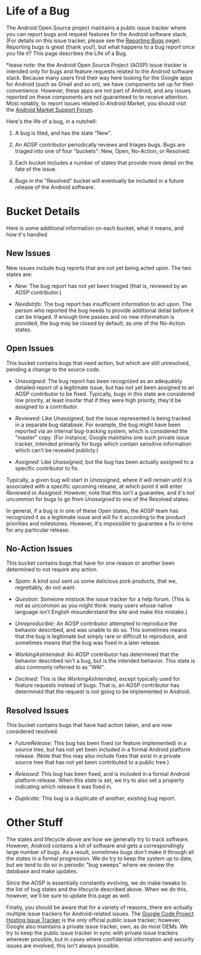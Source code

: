<!--
   Copyright 2010 The Android Open Source Project 

   Licensed under the Apache License, Version 2.0 (the "License"); 
   you may not use this file except in compliance with the License.
   You may obtain a copy of the License at

       http://www.apache.org/licenses/LICENSE-2.0

   Unless required by applicable law or agreed to in writing, software
   distributed under the License is distributed on an "AS IS" BASIS,
   WITHOUT WARRANTIES OR CONDITIONS OF ANY KIND, either express or implied.
   See the License for the specific language governing permissions and
   limitations under the License.
-->

# Life of a Bug #

The Android Open Source project maintains a public issue tracker where you
can report bugs and request features for the Android software stack. (For
details on this issue tracker, please see the [Reporting Bugs](report-bugs.html) page).
Reporting bugs is great (thank you!), but what happens to a bug report once
you file it? This page describes the Life of a Bug.

*lease note: the the Android Open Source Project (AOSP) issue tracker is
intended only for bugs and feature requests related to the Android software
stack. Because many users find their way here looking for the Google apps for
Android (such as Gmail and so on), we have components set up for their
convenience. However, these apps are not part of Android, and any issues
reported on these components are not guaranteed to to receive attention.
Most notably, to report issues related to Android Market, you should visit the
[Android Market Support Forum](http://www.google.com/support/forum/p/Android+Market?hl=en).

Here's the life of a bug, in a nutshell:

1. A bug is filed, and has the state "New".

1. An AOSP contributor periodically reviews and triages bugs. Bugs are
triaged into one of four "buckets": New, Open, No-Action, or Resolved.

1. Each bucket includes a number of states that provide more detail on the
fate of the issue.

1. Bugs in the "Resolved" bucket will eventually be included in a future
release of the Android software.

# Bucket Details #

Here is some additional information on each bucket, what it means, and how
it's handled.

## New Issues ##

New issues include bug reports that are not yet being acted upon. The two
states are:

- *New:*
    The bug report has not yet been triaged (that is, reviewed by an AOSP contributor.)

- *NeedsInfo:*
    The bug report has insufficient information to act
upon. The person who reported the bug needs to provide additional detail
before it can be triaged. If enough time passes and no new information is
provided, the bug may be closed by default, as one of the No-Action
states.

## Open Issues ##

This bucket contains bugs that need action, but which are still
unresolved, pending a change to the source code.

- *Unassigned:*
    The bug report has been recognized as an adequately
detailed report of a legitimate issue, but has not yet been assigned to an
AOSP contributor to be fixed. Typically, bugs in this state are considered low
priority, at least insofar that if they were high priority, they'd be assigned
to a contributor.

- *Reviewed:*
    Like *Unassigned*, but the issue
represented is being tracked in a separate bug database. For example, the bug
might have been reported via an internal bug-tracking system,
which is considered the "master" copy. (For instance, Google maintains one
such private issue tracker, intended primarily for bugs which contain
sensitive information which can't be revealed publicly.)

- *Assigned:*
    Like *Unassigned*, but the bug has been
actually assigned to a specific contributor to fix.

Typically, a given bug will start in *Unassigned*, where it
will remain until it is associated with a specific upcoming release, at which
point it will enter *Reviewed* or *Assigned*. However,
note that this isn't a guarantee, and it's not uncommon for bugs to go from
*Unassigned* to one of the Resolved states.

In general, if a bug is in one of these Open states, the AOSP team has
recognized it as a legitimate issue and will fix it according to the product
priorities and milestones. However, it's impossible to guarantee a fix in time 
for any particular release.

## No-Action Issues ##

This bucket contains bugs that have for one reason or another been
determined to not require any action.

- *Spam:* 
    A kind soul sent us some delicious pork products, that we,
regrettably, do not want.

- *Question:*
    Someone mistook the issue tracker for a help forum.
(This is not as uncommon as you might think: many users whose native language
isn't English misunderstand the site and make this mistake.)

- *Unreproducible:*
    An AOSP contributor attempted to reproduce the
behavior described, and was unable to do so. This sometimes means that the bug
is legitimate but simply rare or difficult to reproduce, and sometimes means
that the bug was fixed in a later release.

- *WorkingAsIntended:*
    An AOSP contributor has determined that the
behavior described isn't a bug, but is the intended behavior. This state is
also commonly referred to as "WAI".

- *Declined:*
    This is like *WorkingAsIntended*, except
typically used for feature requests instead of bugs.  That is, an AOSP
contributor has determined that the request is not going to be implemented in
Android.

## Resolved Issues ##

This bucket contains bugs that have had action taken, and are now
considered resolved.

- *FutureRelease:*
    This bug has been fixed (or feature implemented) in
a source tree, but has not yet been included in a formal Android
platform release. (Note that this may also include fixes that exist in a
private source tree that has not yet been contributed to a public
tree.)

- *Released:*
    This bug has been fixed, and is included in a formal
Android platform release. When this state is set, we try to also set a
property indicating which release it was fixed in.

- *Duplicate:*
    This bug is a duplicate of another, existing bug report.

# Other Stuff #

The states and lifecycle above are how we generally try to track software.
However, Android contains a lot of software and gets a correspondingly large
number of bugs. As a result, sometimes bugs don't make it through all the
states in a formal progression. We do try to keep the system up to date, but
we tend to do so in periodic "bug sweeps" where we review the database and
make updates.

Since the AOSP is essentially constantly evolving, we do make tweaks to
the list of bug states and the lifecycle described above.  When we do this,
however, we'll be sure to update this page as well.

Finally, you should be aware that for a variety of reasons, there are
actually multiple issue trackers for Android-related issues. The 
[Google Code Project Hosting Issue Tracker](http://code.google.com/p/android/issues/list) 
is the *only* official public issue tracker; however,
Google also maintains a private issue tracker, own, as do most OEMs. We try to
keep the public issue tracker in sync with private issue trackers
wherever possible, but in cases where confidential information and security
issues are involved, this isn't always possible.
